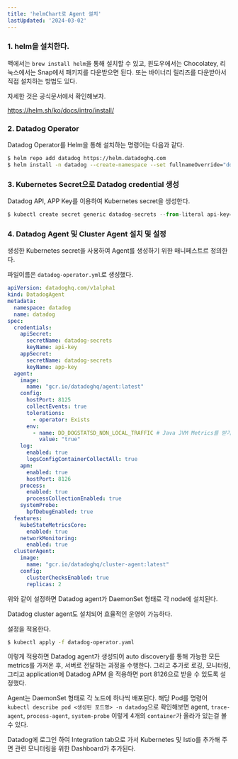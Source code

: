 ```yaml
---
title: 'helmChart로 Agent 설치'
lastUpdated: '2024-03-02'
---
```


### 1. helm을 설치한다.

맥에서는 `brew install helm`을 통해 설치할 수 있고, 윈도우에서는 Chocolatey, 리눅스에서는 Snap에서 패키지를 다운받으면 된다. 또는 바이너리 릴리즈를 다운받아서 직접 설치하는 방법도 있다.

자세한 것은 공식문서에서 확인해보자.

https://helm.sh/ko/docs/intro/install/

### 2. Datadog Operator

Datadog Operator를 Helm을 통해 설치하는 명령어는 다음과 같다.

```bash
$ helm repo add datadog https://helm.datadoghq.com
$ helm install -n datadog --create-namespace --set fullnameOverride="dd-op" mwp-datadog-operator datadog/datadog-operator
```

### 3. Kubernetes Secret으로 Datadog credential 생성

Datadog API, APP Key를 이용하여 Kubernetes secret을 생성한다. 

```js
$ kubectl create secret generic datadog-secrets --from-literal api-key=<DATADOG_API_KEY> --from-literal app-key=<DATADOG_APP_KEY>
```

### 4. Datadog Agent 및 Cluster Agent 설치 및 설정

생성한 Kubernetes secret을 사용하여 Agent를 생성하기 위한 매니페스트르 정의한다.

파일이름은 `datadog-operator.yml`로 생성했다.

```yml
apiVersion: datadoghq.com/v1alpha1
kind: DatadogAgent
metadata:
  namespace: datadog
  name: datadog
spec:
  credentials:
    apiSecret:
      secretName: datadog-secrets
      keyName: api-key
    appSecret:
      secretName: datadog-secrets
      keyName: app-key
  agent:
    image:
      name: "gcr.io/datadoghq/agent:latest"
    config:
      hostPort: 8125
      collectEvents: true
      tolerations:
        - operator: Exists
      env:
        - name: DD_DOGSTATSD_NON_LOCAL_TRAFFIC # Java JVM Metrics를 받기 위해 필요
          value: "true"
    log:
      enabled: true
      logsConfigContainerCollectAll: true
    apm:
      enabled: true
      hostPort: 8126
    process:
      enabled: true
      processCollectionEnabled: true
    systemProbe:
      bpfDebugEnabled: true
  features:
    kubeStateMetricsCore:
      enabled: true
    networkMonitoring:
      enabled: true
  clusterAgent:
    image:
      name: "gcr.io/datadoghq/cluster-agent:latest"
    config:
      clusterChecksEnabled: true
      replicas: 2
```

위와 같이 설정하면 Datadog agent가 DaemonSet 형태로 각 node에 설치된다.

Datadog cluster agent도 설치되어 효율적인 운영이 가능하다.

설정을 적용한다.

```bash
$ kubectl apply -f datadog-operator.yaml
```

이렇게 적용하면 Datadog agent가 생성되어 auto discovery를 통해 가능한 모든 metrics를 가져온 후, 서버로 전달하는 과정을 수행한다. 그리고 추가로 로깅, 모니터링, 그리고 application에 Datadog APM 을 적용하면 port 8126으로 받을 수 있도록 설정했다.

Agent는 DaemonSet 형태로 각 노드에 하나씩 배포된다. 해당 Pod를 명령어 `kubectl describe pod <생성된 포드명> -n datadog`으로 확인해보면 agent, `trace-agent`, `process-agent`, `system-probe` 이렇게 4개의 `container`가 올라가 있는걸 볼 수 있다.

Datadog에 로그인 하여 Integration tab으로 가서 Kubernetes 및 Istio를 추가해 주면 관련 모니터링을 위한 Dashboard가 추가된다.